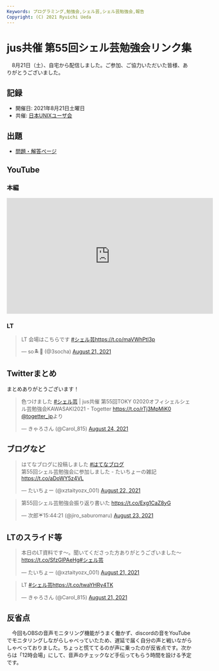 ```yaml
---
Keywords: プログラミング,勉強会,シェル芸,シェル芸勉強会,報告
Copyright: (C) 2021 Ryuichi Ueda
---
```


# jus共催 第55回シェル芸勉強会リンク集


　8月21日（土）、自宅から配信しました。ご参加、ご協力いただいた皆様、ありがとうございました。


## 記録

* 開催日: 2021年8月21日土曜日
* 共催: [日本UNIXユーザ会](https://www.jus.or.jp/)


## 出題

* [問題・解答ページ](/?post=shellgei_55)


## YouTube

### 本編

<iframe width="560" height="315" src="https://www.youtube.com/embed/videoseries?list=PLbUh9y6MXvjf-FW4iv6iXYguSL7h3Zg0s" frameborder="0" allow="autoplay; encrypted-media" allowfullscreen></iframe>

### LT

<blockquote class="twitter-tweet" data-partner="tweetdeck"><p lang="ja" dir="ltr">LT 会場はこちらです <a href="https://twitter.com/hashtag/%E3%82%B7%E3%82%A7%E3%83%AB%E8%8A%B8?src=hash&amp;ref_src=twsrc%5Etfw">#シェル芸</a><a href="https://t.co/maVWhPtI3p">https://t.co/maVWhPtI3p</a></p>&mdash; so🏝🦊 (@3socha) <a href="https://twitter.com/3socha/status/1428982394648813568?ref_src=twsrc%5Etfw">August 21, 2021</a></blockquote>
<script async src="https://platform.twitter.com/widgets.js" charset="utf-8"></script>


## Twitterまとめ

まとめありがとうございます！

<blockquote class="twitter-tweet"><p lang="ja" dir="ltr">色つけました <a href="https://twitter.com/hashtag/%E3%82%B7%E3%82%A7%E3%83%AB%E8%8A%B8?src=hash&amp;ref_src=twsrc%5Etfw">#シェル芸</a> | jus共催 第55回TOKY 02020オフィシェルシェル芸勉強会KAWASAKI2021 - Togetter <a href="https://t.co/rTj3MpMiK0">https://t.co/rTj3MpMiK0</a> <a href="https://twitter.com/togetter_jp?ref_src=twsrc%5Etfw">@togetter_jp</a>より</p>&mdash; きゃろさん (@Carol_815) <a href="https://twitter.com/Carol_815/status/1430059629547900930?ref_src=twsrc%5Etfw">August 24, 2021</a></blockquote> <script async src="https://platform.twitter.com/widgets.js" charset="utf-8"></script>

## ブログなど

<blockquote class="twitter-tweet" data-partner="tweetdeck"><p lang="ja" dir="ltr">はてなブログに投稿しました <a href="https://twitter.com/hashtag/%E3%81%AF%E3%81%A6%E3%81%AA%E3%83%96%E3%83%AD%E3%82%B0?src=hash&amp;ref_src=twsrc%5Etfw">#はてなブログ</a><br>第55回シェル芸勉強会に参加しました - たいちょーの雑記 <a href="https://t.co/aDoWY5z4VL">https://t.co/aDoWY5z4VL</a></p>&mdash; たいちょー (@xztaityozx_001) <a href="https://twitter.com/xztaityozx_001/status/1429316187716943883?ref_src=twsrc%5Etfw">August 22, 2021</a></blockquote>

<blockquote class="twitter-tweet" data-partner="tweetdeck"><p lang="ja" dir="ltr">第55回シェル芸勉強会振り返り書いた <a href="https://t.co/Exg1CaZ8yG">https://t.co/Exg1CaZ8yG</a></p>&mdash; 次郎☔️15:44:21 (@jiro_saburomaru) <a href="https://twitter.com/jiro_saburomaru/status/1429804240424235010?ref_src=twsrc%5Etfw">August 23, 2021</a></blockquote>


## LTのスライド等

<blockquote class="twitter-tweet" data-partner="tweetdeck"><p lang="ja" dir="ltr">本日のLT資料です～。聞いてくださった方ありがとうございました～<a href="https://t.co/SfzGlPAeHg">https://t.co/SfzGlPAeHg</a><a href="https://twitter.com/hashtag/%E3%82%B7%E3%82%A7%E3%83%AB%E8%8A%B8?src=hash&amp;ref_src=twsrc%5Etfw">#シェル芸</a></p>&mdash; たいちょー (@xztaityozx_001) <a href="https://twitter.com/xztaityozx_001/status/1428993046314582021?ref_src=twsrc%5Etfw">August 21, 2021</a></blockquote>

<blockquote class="twitter-tweet" data-partner="tweetdeck"><p lang="und" dir="ltr">LT <a href="https://twitter.com/hashtag/%E3%82%B7%E3%82%A7%E3%83%AB%E8%8A%B8?src=hash&amp;ref_src=twsrc%5Etfw">#シェル芸</a><a href="https://t.co/twaYHRy4TK">https://t.co/twaYHRy4TK</a></p>&mdash; きゃろさん (@Carol_815) <a href="https://twitter.com/Carol_815/status/1428992135773057034?ref_src=twsrc%5Etfw">August 21, 2021</a></blockquote>

## 反省点

　今回もOBSの音声モニタリング機能がうまく働かず、discordの音をYouTubeでモニタリングしながらしゃべっていたため、遅延で届く自分の声と戦いながらしゃべっておりました。ちょっと慌ててるのが声に乗ったのが反省点です。次からは「12時会場」にして、音声のチェックなど手伝ってもらう時間を設ける予定です。

